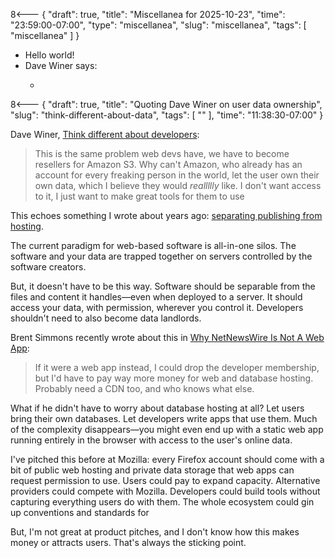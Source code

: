 8<--- { "draft": true, "title": "Miscellanea for 2025-10-23", "time": "23:59:00-07:00", "type": "miscellanea", "slug": "miscellanea", "tags": [ "miscellanea" ] }

- Hello world!
- Dave Winer says:
	- > 

8<--- { "draft": true, "title": "Quoting Dave Winer on user data ownership", "slug": "think-different-about-data", "tags": [ "" ], "time": "11:38:30-07:00" }

Dave Winer, [Think different about developers](http://scripting.com/2025/10/23/133525.html#a133630):

> This is the same problem web devs have, we have to become resellers for Amazon S3. Why can't Amazon, who already has an account for every freaking person in the world, let the user own their own data, which I believe they would _reallllly_ like. I don't want access to it, I just want to make great tools for them to use

This echoes something I wrote about years ago: [separating publishing from hosting](https://blog.lmorchard.com/2014/10/09/separating-publishing-from-hosting-on-the-web/).

The current paradigm for web-based software is all-in-one silos. The software and your data are trapped together on servers controlled by the software creators.

But, it doesn't have to be this way. Software should be separable from the files and content it handles—even when deployed to a server. It should access your data, with permission, wherever you control it. Developers shouldn't need to also become data landlords.

Brent Simmons recently wrote about this in [Why NetNewsWire Is Not A Web App](https://inessential.com/?postid=1676):

> If it were a web app instead, I could drop the developer membership, but I'd have to pay way more money for web and database hosting. Probably need a CDN too, and who knows what else.

What if he didn't have to worry about database hosting at all? Let users bring their own databases. Let developers write apps that use them. Much of the complexity disappears—you might even end up with a static web app running entirely in the browser with access to the user's online data.

I've pitched this before at Mozilla: every Firefox account should come with a bit of public web hosting and private data storage that web apps can request permission to use. Users could pay to expand capacity. Alternative providers could compete with Mozilla. Developers could build tools without capturing everything users do with them. The whole ecosystem could gin up conventions and standards for 

But, I'm not great at product pitches, and I don't know how this makes money or attracts users. That's always the sticking point.
